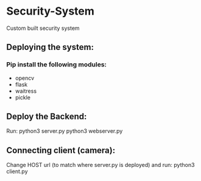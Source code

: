 # Security-System
Custom built security system

## Deploying the system:
### Pip install the following modules:
 - opencv
 - flask
 - waitress
 - pickle

## Deploy the Backend:
Run:
python3 server.py
python3 webserver.py

## Connecting client (camera):
Change HOST url (to match where server.py is deployed) and run:
python3 client.py
